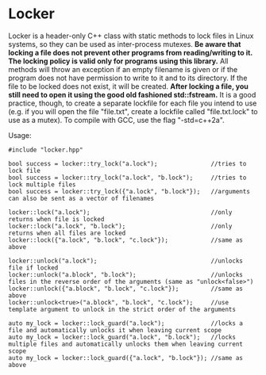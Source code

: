 # Locker

Locker is a header-only C++ class with static methods to lock files in Linux systems, so they can be used as inter-process mutexes. **Be aware that locking a file does not prevent other programs from reading/writing to it. The locking policy is valid only for programs using this library.** All methods will throw an exception if an empty filename is given or if the program does not have permission to write to it and to its directory. If the file to be locked does not exist, it will be created. **After locking a file, you still need to open it using the good old fashioned std::fstream.** It is a good practice, though, to create a separate lockfile for each file you intend to use (e.g. if you will open the file "file.txt", create a lockfile called "file.txt.lock" to use as a mutex). To compile with GCC, use the flag "-std=c++2a".

Usage:

    #include "locker.hpp"

    bool success = locker::try_lock("a.lock");               //tries to lock file
    bool success = locker::try_lock("a.lock", "b.lock");     //tries to lock multiple files
    bool success = locker::try_lock({"a.lock", "b.lock"});   //arguments can also be sent as a vector of filenames

    locker::lock("a.lock");                                  //only returns when file is locked
    locker::lock("a.lock", "b.lock");                        //only returns when all files are locked
    locker::lock({"a.lock", "b.lock", "c.lock"});            //same as above

    locker::unlock("a.lock");                                //unlocks file if locked
    locker::unlock("a.block", "b.lock");                     //unlocks files in the reverse order of the arguments (same as "unlock<false>")
    locker::unlock({"a.block", "b.lock", "c.lock"});         //same as above
    locker::unlock<true>("a.block", "b.lock", "c.lock");     //use template argument to unlock in the strict order of the arguments

    auto my_lock = locker::lock_guard("a.lock");             //locks a file and automatically unlocks it when leaving current scope
    auto my_lock = locker::lock_guard("a.lock", "b.lock");   //locks multiple files and automatically unlocks them when leaving current scope
    auto my_lock = locker::lock_guard({"a.lock", "b.lock"}); //same as above
